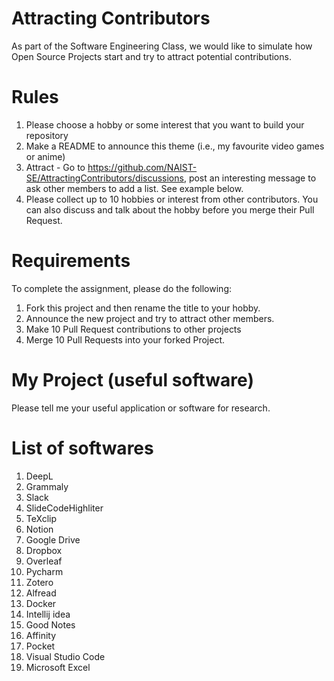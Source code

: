 # Attracting Contributors
As part of the Software Engineering Class, we would like to simulate how Open Source Projects start and try to attract potential contributions.

# Rules

1. Please choose a hobby or some interest that you want to build your repository
2. Make a README to announce this theme (i.e., my favourite video games or anime)
3. Attract - Go to https://github.com/NAIST-SE/AttractingContributors/discussions, post an interesting message to ask other members to add a list. See example below.
4. Please collect up to 10 hobbies or interest from other contributors. You can also discuss and talk about the hobby before you merge their Pull Request.

# Requirements
To complete the assignment, please do the following:
1. Fork this project and then rename the title to your hobby. 
2. Announce the new project and try to attract other members.
3. Make 10 Pull Request contributions to other projects
4. Merge 10 Pull Requests into your forked Project.

# My Project (useful software)
Please tell me your useful application or software for research.

# List of softwares
1. DeepL
2. Grammaly
3. Slack
4. SlideCodeHighliter
5. TeXclip
6. Notion
7. Google Drive
8. Dropbox
9. Overleaf
10. Pycharm
11. Zotero
12. Alfread
13. Docker
14. Intellij idea
15. Good Notes
16. Affinity
17. Pocket
18. Visual Studio Code
19. Microsoft Excel
